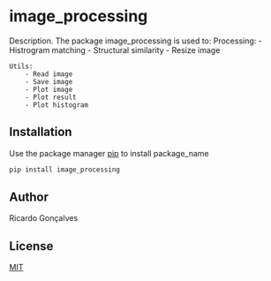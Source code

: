 # image_processing

Description. 
The package image_processing is used to:
	Processing:
		- Histrogram matching
		-	Structural similarity
		- Resize image

	Utils:
		- Read image
		- Save image
		- Plot image
		- Plot result
		- Plot histogram

## Installation

Use the package manager [pip](https://pip.pypa.io/en/stable/) to install package_name

```bash
pip install image_processing
```

## Author
Ricardo Gonçalves

## License
[MIT](https://choosealicense.com/licenses/mit/)